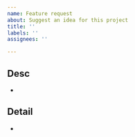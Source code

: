 ```yaml
---
name: Feature request
about: Suggest an idea for this project
title: ''
labels: ''
assignees: ''

---
```


<!-- 담당자는 이슈 발급자 + PO를 꼭 넣어주세요 -->
## Desc
<!-- 해당 기능에 대한 요약글 -->
- 
## Detail
<!-- 해당 기능에 대한 상세 요소-->
-
